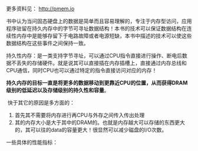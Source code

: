 更多资料见： http://pmem.io

​	书中认为当问固态硬盘上的数据是简单而且容易理解的，专注于内存型访问，应用程序驻留在持久内存中的字节可寻址数据结构！本书的技术可以保证数据结构在连续性内存中是能够存留下于电路故障或者电源短缺，本书中描述的技术可以使这些数据结构在这些事件之间保持一致。 

  持久性内存：是一类支持字节寻址，可以通过CPU指令直接进行操作、断电后数据不丢失的存储硬件。就是说其可以直接插在内存插槽上，直接通过内存总线和CPU通信，同时CPU也可以通过特定的指令直接访问对应的内存！

​	**持久内存的目标一直是将更多的数据移动到更靠近CPU的位置，从而获得DRAM级别的低延迟以及存储级别的持久性和容量**。

​	快于其它的原因是多方面的：

1. 首先其不需要将内存进行再CPU与外存之间传入传出处理
2. 其的内存大小是大于其中的DRAM的。也就是内存越大可以存储的东西更大的，其可以往的data的容量更大！很显然可以减少磁盘的I/O次数。

一些具体的性能指标：

​	

